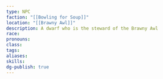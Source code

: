 ```yaml
---
type: NPC
faction: "[[Bowling for Soup]]"
location: "[[Brawny Awl]]"
description: A dwarf who is the steward of the Brawny Awl
race: 
pronouns: 
class: 
tags: 
aliases: 
skills:
dg-publish: true
---
```

